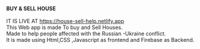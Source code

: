 **BUY & SELL HOUSE**
<br>
<br>
 IT IS LIVE AT https://house-sell-help.netlify.app
<br>
This Web app is made To buy and Sell Houses.<br>
Made to help people affected with the Russian -Ukraine conflict.<br>
It is made using Html,CSS ,Javascript as frontend and Firebase as Backend.<br>






